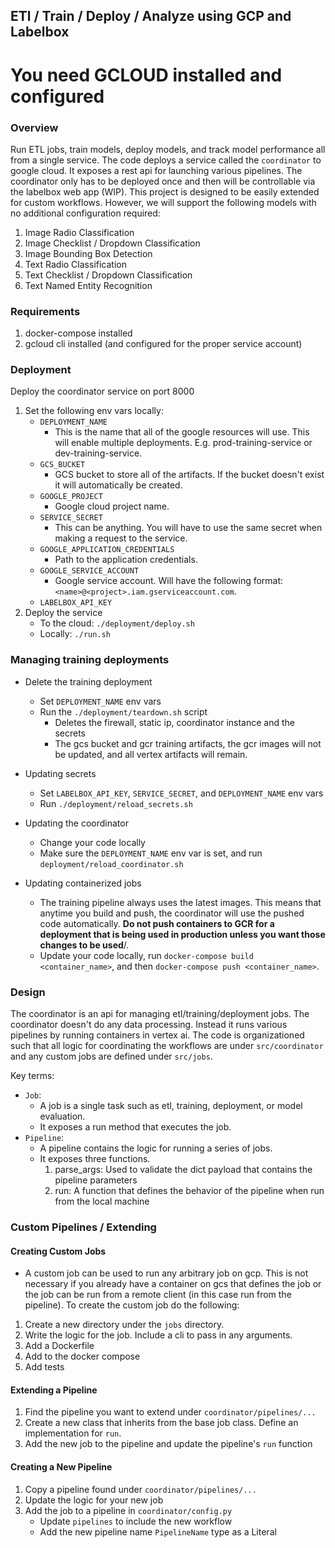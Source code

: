 ## ETl / Train / Deploy / Analyze using GCP and Labelbox


# You need GCLOUD installed and configured

### Overview

Run ETL jobs, train models, deploy models, and track model performance all from a single service. The code deploys a service called the `coordinator` to google cloud. It exposes a rest api for launching various pipelines. The coordinator only has to be deployed once and then will be controllable via the labelbox web app (WIP). This project is designed to be easily extended for custom workflows. However, we will support the following models with no additional configuration required:

1. Image Radio Classification
2. Image Checklist / Dropdown Classification
3. Image Bounding Box Detection
4. Text Radio Classification
5. Text Checklist / Dropdown Classification
6. Text Named Entity Recognition

### Requirements

1. docker-compose installed
2. gcloud cli installed (and configured for the proper service account)


### Deployment

Deploy the coordinator service on port 8000

1. Set the following env vars locally:
    - `DEPLOYMENT_NAME`
        - This is the name that all of the google resources will use. This will enable multiple deployments. E.g. prod-training-service or dev-training-service.
    - `GCS_BUCKET`
        - GCS bucket to store all of the artifacts. If the bucket doesn't exist it will automatically be created.
    - `GOOGLE_PROJECT`
        - Google cloud project name.
    - `SERVICE_SECRET`
        - This can be anything. You will have to use the same secret when making a request to the service.
    - `GOOGLE_APPLICATION_CREDENTIALS`
        - Path to the application credentials.
    - `GOOGLE_SERVICE_ACCOUNT`
        - Google service account. Will have the following format: `<name>@<project>.iam.gserviceaccount.com`.
    - `LABELBOX_API_KEY`
2. Deploy the service
    - To the cloud: `./deployment/deploy.sh`
    - Locally: `./run.sh`


### Managing training deployments


* Delete the training deployment
    - Set `DEPLOYMENT_NAME` env vars
    - Run the `./deployment/teardown.sh` script
        - Deletes the firewall, static ip, coordinator instance and the secrets
        - The gcs bucket and gcr training artifacts, the gcr images will not be updated, and all vertex artifacts will remain.

* Updating secrets
    - Set `LABELBOX_API_KEY`, `SERVICE_SECRET`, and `DEPLOYMENT_NAME` env vars
    - Run `./deployment/reload_secrets.sh`

* Updating the coordinator
    - Change your code locally
    - Make sure the `DEPLOYMENT_NAME` env var is set, and run `deployment/reload_coordinator.sh`

* Updating containerized jobs
    - The training pipeline always uses the latest images. This means that anytime you build and push, the coordinator will use the pushed code automatically. <b>Do not push containers to GCR for a deployment that is being used in production unless you want those changes to be used</b>/.
    - Update your code locally, run `docker-compose build <container_name>`, and then `docker-compose push <container_name>`.



### Design

The coordinator is an api for managing etl/training/deployment jobs. The coordinator doesn't do any data processing. Instead it runs various pipelines by running containers in vertex ai. The code is organizationed such that all logic for coordinating the workflows are under `src/coordinator` and any custom jobs are defined under `src/jobs`.


Key terms:
* `Job`:
    - A job is a single task such as etl, training, deployment, or model evaluation.
    - It exposes a run method that executes the job.
* `Pipeline`:
    - A pipeline contains the logic for running a series of jobs.
    - It exposes three functions.
        1. parse_args: Used to validate the dict payload that contains the pipeline parameters
        2. run: A function that defines the behavior of the pipeline when run from the local machine


### Custom Pipelines / Extending

#### Creating Custom Jobs
* A custom job can be used to run any arbitrary job on gcp. This is not necessary if you already have a container on gcs that defines the job or the job can be run from a remote client (in this case run from the pipeline). To create the custom job do the following:
1. Create a new directory under the `jobs` directory.
2. Write the logic for the job. Include a cli to pass in any arguments.
3. Add a Dockerfile
5. Add to the docker compose
6. Add tests

#### Extending a Pipeline
1. Find the pipeline you want to extend under `coordinator/pipelines/...`
2. Create a new class that inherits from the base job class. Define an implementation for `run`.
3. Add the new job to the pipeline and update the pipeline's `run` function


#### Creating a New Pipeline
1. Copy a pipeline found under `coordinator/pipelines/...`
2. Update the logic for your new job
3. Add the job to a pipeline in `coordinator/config.py`
    * Update `pipelines` to include the new workflow
    * Add the new pipeline name `PipelineName` type as a Literal
